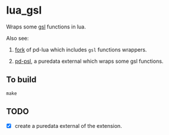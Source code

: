 # lua_gsl

Wraps some [gsl](https://www.gnu.org/software/gsl/) functions in lua.

Also see:

1. [fork](https://github.com/shakfu/pd-lua) of pd-lua which includes `gsl`
functions wrappers.

2. [pd-psl](https://github.com/shakfu/pd-psl), a puredata external which wraps
   some gsl functions.

## To build

```
make
```


## TODO

- [x] create a puredata external of the extension.



